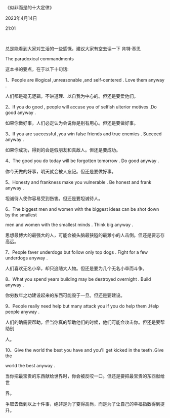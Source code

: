《似非而是的十大定律》

2023年4月14日

21:01

 

总是能看到大家对生活的一些感慨，建议大家有空去读一下 肯特·基思

The paradoxical commandments

这本书的要点，在于以下十句话:

1、People are illogical ,unreasonable ,and self-centered . Love them anyway .

人们都是毫无逻辑，不讲道理、以自我为中心的。但还是要爱他们。

2、If you do good , people will accuse you of selfish ulterior motives .Do good anyway .

如果你做好事，人们必定认为会说你是别有用心。但还是要做好事。

3、If you are successful ,you win false friends and true enemies . Succeed anyway .

如果你成功，得到的会是假朋友和真敌人。但还是要成功。

4、The good you do today will be forgotten tomorrow . Do good anyway .

你今天做的好事，明天就会被人忘记。但还是要做好事。

5、Honesty and frankness make you vulnerable . Be honest and frank anyway .

坦诚待人使你容易受到伤害。但还是要坦诚待人。

6、The biggest men and women with the biggest ideas can be shot down by the smallest

men and women with the smallest minds . Think big anyway .

思想最博大的最强大的人，可能会被头脑最狭隘的最渺小的人击倒。但还是要志存高远。

7、People faver underdogs but follow only top dogs . Fight for a few underdogs anyway .

人们喜欢无名小卒，却只追随大人物。但还是要为几个无名小卒而斗争。

8、What you spend years building may be destroyed overnight . Build anyway .

你穷数年之功建设起来的东西可能毁于一旦。但还是要建设。

9、People really need help but many attack you if you do help them .Help people anyway .

人们的确需要帮助，但当你真的帮助他们的时候，他们可能会攻击你。但还是要帮助别

人。

10、Give the world the best you have and you'll get kicked in the teeth .Give the

world the best anyway .

当你把最宝贵的东西献给世界时，你会被反咬一口。但还是要把最宝贵的东西献给世

界。

争取去做到以上十件事，绝非是为了变得高尚，而是为了让自己的幸福指数得到提升。
